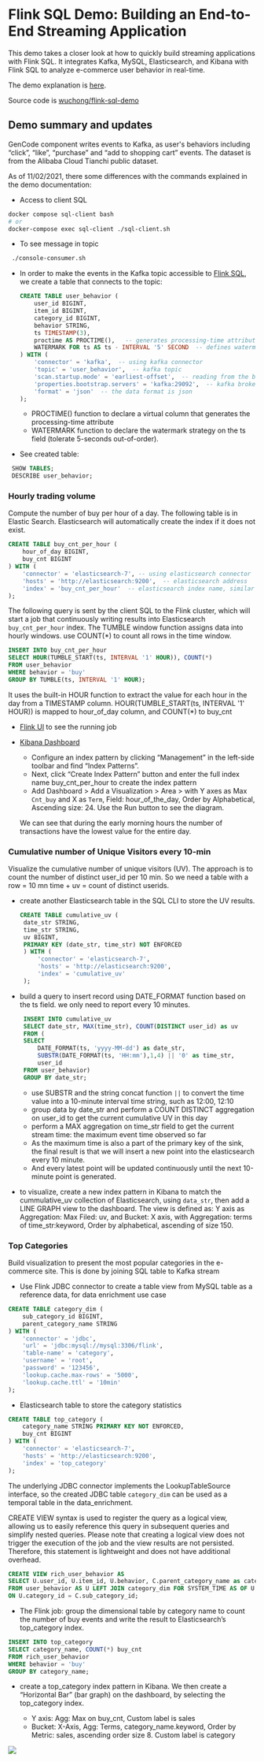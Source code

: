 # Flink SQL Demo: Building an End-to-End Streaming Application

This demo takes a closer look at how to quickly build streaming applications with Flink SQL.
It integrates Kafka, MySQL, Elasticsearch, and Kibana with Flink SQL to analyze e-commerce user behavior in real-time.

The demo explanation is [here](https://flink.apache.org/2020/07/28/flink-sql-demo-building-e2e-streaming-application.html).

Source code is [wuchong/flink-sql-demo](https://github.com/wuchong/flink-sql-demo/)

## Demo summary and updates

GenCode component writes events to Kafka, as user's behaviors including “click”, “like”, “purchase” and “add to shopping cart” events.
The dataset is from the Alibaba Cloud Tianchi public dataset.

As of 11/02/2021, there some differences with the commands explained in the demo documentation:

* Access to client SQL

```sh
docker compose sql-client bash
# or
docker-compose exec sql-client ./sql-client.sh
```
* To see message in topic

```sh
 ./console-consumer.sh 
```

* In order to make the events in the Kafka topic accessible to [Flink SQL](https://nightlies.apache.org/flink/flink-docs-release-1.11/dev/table/sql/create.html#create-table), we create a table that connects to the topic:

    ```sql
    CREATE TABLE user_behavior (
        user_id BIGINT,
        item_id BIGINT,
        category_id BIGINT,
        behavior STRING,
        ts TIMESTAMP(3),
        proctime AS PROCTIME(),   -- generates processing-time attribute using computed column
        WATERMARK FOR ts AS ts - INTERVAL '5' SECOND  -- defines watermark on ts column, marks ts as event-time attribute
    ) WITH (
        'connector' = 'kafka',  -- using kafka connector
        'topic' = 'user_behavior',  -- kafka topic
        'scan.startup.mode' = 'earliest-offset',  -- reading from the beginning
        'properties.bootstrap.servers' = 'kafka:29092',  -- kafka broker address
        'format' = 'json'  -- the data format is json
    );
    ```

    * PROCTIME() function to declare a virtual column that generates the processing-time attribute
    * WATERMARK function to declare the watermark strategy on the ts field (tolerate 5-seconds out-of-order).

* See created table:

```sql
 SHOW TABLES;
 DESCRIBE user_behavior;
```

### Hourly trading volume

Compute the number of buy per hour of a day. The following table is in Elastic Search. Elasticsearch will automatically create the index if it does not exist.

```sql
CREATE TABLE buy_cnt_per_hour (
    hour_of_day BIGINT,
    buy_cnt BIGINT
) WITH (
    'connector' = 'elasticsearch-7', -- using elasticsearch connector
    'hosts' = 'http://elasticsearch:9200',  -- elasticsearch address
    'index' = 'buy_cnt_per_hour'  -- elasticsearch index name, similar to database table name
);
```

The following query is sent by the client SQL to the Flink cluster, which will start
a job that continuously writing results into Elasticsearch `buy_cnt_per_hour` index. The TUMBLE window function assigns data 
into hourly windows. use COUNT(*) to count all rows in the time window.

```sql
INSERT INTO buy_cnt_per_hour
SELECT HOUR(TUMBLE_START(ts, INTERVAL '1' HOUR)), COUNT(*)
FROM user_behavior
WHERE behavior = 'buy'
GROUP BY TUMBLE(ts, INTERVAL '1' HOUR);
```

It uses the built-in HOUR function to extract the value for each hour in the day from a TIMESTAMP column. HOUR(TUMBLE_START(ts, INTERVAL '1' HOUR)) is mapped to hour_of_day column, and COUNT(*) to buy_cnt

* [Flink UI](http://localhost:8081/#/overview) to see the running job
* [Kibana Dashboard](http://localhost:5601/app/kibana)

  * Configure an index pattern by clicking “Management” in the left-side toolbar and find “Index Patterns”. 
  * Next, click “Create Index Pattern” button and enter the full index name buy_cnt_per_hour to create the index pattern
  * Add Dashboard > Add a Visualization > Area >  with Y axes as Max `Cnt_buy` and X as `Term`, Field: hour_of_the_day, Order by Alphabetical, Ascending size: 24. Use the Run button to see the diagram.

  We can see that during the early morning hours the number of transactions have the lowest value for the entire day.

### Cumulative number of Unique Visitors every 10-min

Visualize the cumulative number of unique visitors (UV). The approach is to count the number of distinct user_id per 10 min. So we need 
a table with a row = 10 mn time + uv = count of distinct userids.

* create another Elasticsearch table in the SQL CLI to store the UV results.

   ```SQL
   CREATE TABLE cumulative_uv (
    date_str STRING,
    time_str STRING,
    uv BIGINT,
    PRIMARY KEY (date_str, time_str) NOT ENFORCED
    ) WITH (
        'connector' = 'elasticsearch-7',
        'hosts' = 'http://elasticsearch:9200',
        'index' = 'cumulative_uv'
    );
    ```

* build a query to insert record using DATE_FORMAT function based on the ts field. we only need to report every 10 minutes. 

   ```SQL
    INSERT INTO cumulative_uv
    SELECT date_str, MAX(time_str), COUNT(DISTINCT user_id) as uv
    FROM (
    SELECT
        DATE_FORMAT(ts, 'yyyy-MM-dd') as date_str,
        SUBSTR(DATE_FORMAT(ts, 'HH:mm'),1,4) || '0' as time_str,
        user_id
    FROM user_behavior)
    GROUP BY date_str;
    ```


    * use SUBSTR and the string concat function `||` to convert the time value into a 10-minute interval time string, such as 12:00, 12:10
    * group data by date_str and perform a COUNT DISTINCT aggregation on user_id to get the current cumulative UV in this day
    * perform a MAX aggregation on time_str field to get the current stream time: the maximum event time observed so far
    * As the maximum time is also a part of the primary key of the sink, the final result is that we will insert a new point into the elasticsearch every 10 minute. 
    * And every latest point will be updated continuously until the next 10-minute point is generated.

* to visualize, create a new index pattern in Kibana to match the cummulative_uv collection of Elasticsearch, using `data_str`, then add a LINE GRAPH view to the dashboard. The view is defined as: Y axis as Aggregation: Max Filed: uv, and Bucket: X axis, with Aggregation: terms of time_str:keyword, Order by alphabetical, ascending of size 150.

### Top Categories

Build visualization to present the most popular categories in the e-commerce site.
This is done by joining SQL table to Kafka stream

* Use Flink JDBC connector to create a table view from MySQL table as a reference data, for data enrichment use case

```sql
CREATE TABLE category_dim (
    sub_category_id BIGINT,
    parent_category_name STRING
) WITH (
    'connector' = 'jdbc',
    'url' = 'jdbc:mysql://mysql:3306/flink',
    'table-name' = 'category',
    'username' = 'root',
    'password' = '123456',
    'lookup.cache.max-rows' = '5000',
    'lookup.cache.ttl' = '10min'
);
```

* Elasticsearch table to store the category statistics

```sql
CREATE TABLE top_category (
    category_name STRING PRIMARY KEY NOT ENFORCED,
    buy_cnt BIGINT
) WITH (
    'connector' = 'elasticsearch-7',
    'hosts' = 'http://elasticsearch:9200',
    'index' = 'top_category'
);
```

The underlying JDBC connector implements the LookupTableSource interface, so the created JDBC table `category_dim` can be used as a temporal table in the data_enrichment.

CREATE VIEW syntax is used to register the query as a logical view, allowing us to easily reference this query in subsequent queries and simplify nested queries. Please note that creating a logical view does not trigger the execution of the job and the view results are not persisted. Therefore, this statement is lightweight and does not have additional overhead.

```sql
CREATE VIEW rich_user_behavior AS
SELECT U.user_id, U.item_id, U.behavior, C.parent_category_name as category_name
FROM user_behavior AS U LEFT JOIN category_dim FOR SYSTEM_TIME AS OF U.proctime AS C
ON U.category_id = C.sub_category_id;
```

* The Flink job: group the dimensional table by category name to count the number of buy events and write the result to Elasticsearch’s top_category index.

```sql
INSERT INTO top_category
SELECT category_name, COUNT(*) buy_cnt
FROM rich_user_behavior
WHERE behavior = 'buy'
GROUP BY category_name;
```

* create a top_category index pattern in Kibana. We then create a “Horizontal Bar” (bar graph) on the dashboard, by selecting the top_category index. 

    * Y axis: Agg: Max on buy_cnt, Custom label is sales
    * Bucket: X-Axis, Agg: Terms, category_name.keyword, Order by Metric: sales, ascending order size 8. Custom label is category

![](sale-category.png)